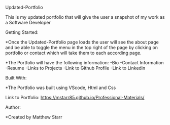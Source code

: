 Updated-Portfolio


This is my updated portfolio that will give the user a snapshot of my work as a Software Developer

Getting Started:

*Once the Updated-Portfolio page loads the user will see the about page and be able to toggle the menu in the top right of the page by clicking on portfolio or contact which will take them to each according page.     

*The Portfolio will have the following information:
-Bio 
-Contact Information
-Resume
-Links to Projects 
-Link to Github Profile
-Link to Linkedin


Built With:

*The Portfolio was built using VScode, Html and Css

Link to Portfolio: https://mstarr85.github.io/Professional-Materials/




Author:

*Created by Matthew Starr
